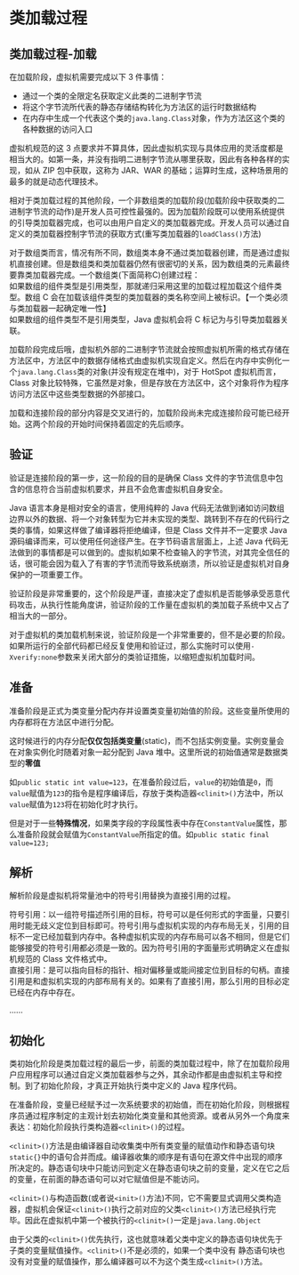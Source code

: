 # 类加载过程

## 类加载过程-加载

在加载阶段，虚拟机需要完成以下 3 件事情：  
- 通过一个类的全限定名获取定义此类的二进制字节流
- 将这个字节流所代表的静态存储结构转化为方法区的运行时数据结构
- 在内存中生成一个代表这个类的`java.lang.Class`对象，作为方法区这个类的各种数据的访问入口

虚拟机规范的这 3 点要求并不算具体，因此虚拟机实现与具体应用的灵活度都是相当大的。如第一条，并没有指明二进制字节流从哪里获取，因此有各种各样的实现，如从 ZIP 包中获取，这称为 JAR、WAR 的基础；运算时生成，这种场景用的最多的就是动态代理技术。

相对于类加载过程的其他阶段，一个非数组类的加载阶段(加载阶段中获取类的二进制字节流的动作)是开发人员可控性最强的。因为加载阶段既可以使用系统提供的引导类加载器完成，也可以由用户自定义的类加载器完成。开发人员可以通过自定义的类加载器控制字节流的获取方式(重写类加载器的`loadClass()`方法)

对于数组类而言，情况有所不同，数组类本身不通过类加载器创建，而是通过虚拟机直接创建。但是数组类和类加载器仍然有很密切的关系，因为数组类的元素最终要靠类加载器完成。一个数组类(下面简称C)创建过程：  
如果数组的组件类型是引用类型，那就递归采用这里的加载过程加载这个组件类型。数组 C 会在加载该组件类型的类加载器的类名称空间上被标识。【一个类必须与类加载器一起确定唯一性】  
如果数组的组件类型不是引用类型，Java 虚拟机会将 C 标记为与引导类加载器关联。

加载阶段完成后哦，虚拟机外部的二进制字节流就会按照虚拟机所需的格式存储在方法区中，方法区中的数据存储格式由虚拟机实现自定义。然后在内存中实例化一个`java.lang.Class`类的对象(并没有规定在堆中)，对于 HotSpot 虚拟机而言，Class 对象比较特殊，它虽然是对象，但是存放在方法区中，这个对象将作为程序访问方法区中这些类型数据的外部接口。

加载和连接阶段的部分内容是交叉进行的，加载阶段尚未完成连接阶段可能已经开始。这两个阶段的开始时间保持着固定的先后顺序。

## 验证

验证是连接阶段的第一步，这一阶段的目的是确保 Class 文件的字节流信息中包含的信息符合当前虚拟机要求，并且不会危害虚拟机自身安全。

Java 语言本身是相对安全的语言，使用纯粹的 Java 代码无法做到诸如访问数组边界以外的数据、将一个对象转型为它并未实现的类型、跳转到不存在的代码行之类的事情，如果这样做了编译器将拒绝编译，但是 Class 文件并不一定要求 Java 源码编译而来，可以使用任何途径产生。在字节码语言层面上，上述 Java 代码无法做到的事情都是可以做到的。虚拟机如果不检查输入的字节流，对其完全信任的话，很可能会因为载入了有害的字节流而导致系统崩溃，所以验证是虚拟机对自身保护的一项重要工作。

验证阶段是非常重要的，这个阶段是严谨，直接决定了虚拟机是否能够承受恶意代码攻击，从执行性能角度讲，验证阶段的工作量在虚拟机的类加载子系统中又占了相当大的一部分。

对于虚拟机的类加载机制来说，验证阶段是一个非常重要的，但不是必要的阶段。如果所运行的全部代码都已经反复使用和验证过，那么实施时可以使用`-Xverify:none`参数来关闭大部分的类验证措施，以缩短虚拟机加载时间。

## 准备

准备阶段是正式为类变量分配内存并设置类变量初始值的阶段。这些变量所使用的内存都将在方法区中进行分配。

这时候进行的内存分配**仅仅包括类变量**(static)，而不包括实例变量。实例变量会在对象实例化时随着对象一起分配到 Java 堆中。这里所说的初始值通常是数据类型的**零值**

如`public static int value=123`，在准备阶段过后，`value`的初始值是`0`，而`value`赋值为`123`的指令是程序编译后，存放于类构造器`<clinit>()`方法中，所以`value`赋值为`123`将在初始化时才执行。

但是对于一些**特殊情况**，如果类字段的字段属性表中存在`ConstantValue`属性，那么准备阶段就会赋值为`ConstantValue`所指定的值。如`public static final value=123;`

## 解析

解析阶段是虚拟机将常量池中的符号引用替换为直接引用的过程。

符号引用：以一组符号描述所引用的目标，符号可以是任何形式的字面量，只要引用时能无歧义定位到目标即可。符号引用与虚拟机实现的内存布局无关，引用的目标不一定已经加载到内存中。各种虚拟机实现的内存布局可以各不相同，但是它们能够接受的符号引用都必须是一致的。因为符号引用的字面量形式明确定义在虚拟机规范的 Class 文件格式中。  
直接引用：是可以指向目标的指针、相对偏移量或能间接定位到目标的句柄。直接引用是和虚拟机实现的内部布局有关的。如果有了直接引用，那么引用的目标必定已经在内存中存在。

......

## 初始化

类初始化阶段是类加载过程的最后一步，前面的类加载过程中，除了在加载阶段用户应用程序可以通过自定义类加载器参与之外，其余动作都是由虚拟机主导和控制。到了初始化阶段，才真正开始执行类中定义的 Java 程序代码。

在准备阶段，变量已经赋予过一次系统要求的初始值，而在初始化阶段，则根据程序员通过程序制定的主观计划去初始化类变量和其他资源。或者从另外一个角度来表达：初始化阶段执行类构造器`<clinit>()`的过程。

`<clinit>()`方法是由编译器自动收集类中所有类变量的赋值动作和静态语句块`static{}`中的语句合并而成。编译器收集的顺序是有语句在源文件中出现的顺序所决定的。静态语句块中只能访问到定义在静态语句块之前的变量，定义在它之后的变量，在前面的静态语句可以对它赋值但是不能访问。

`<clinit>()`与构造函数(或者说`<init>()`方法)不同，它不需要显式调用父类构造器，虚拟机会保证`<clinit>()`执行之前对应的父类`<clinit>()`方法已经执行完毕。因此在虚拟机中第一个被执行的`<clinit>()`一定是`java.lang.Object`

由于父类的`<clinit>()`优先执行，这也就意味着父类中定义的静态语句块优先于子类的变量赋值操作。`<clinit>()`不是必须的，如果一个类中没有 静态语句块也没有对变量的赋值操作，那么编译器可以不为这个类生成`<clinit>()`方法。

